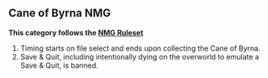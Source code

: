 ## Cane of Byrna NMG

**This category follows the [NMG Ruleset](https://www.speedrun.com/alttp?h=No_Major_Glitches-Any&rules=category&x=wk6jz5rd-2lg2368p.013xwzr1)**

1. Timing starts on file select and ends upon collecting the Cane of Byrna.
2. Save & Quit, including intentionally dying on the overworld to emulate a Save & Quit, is banned.

